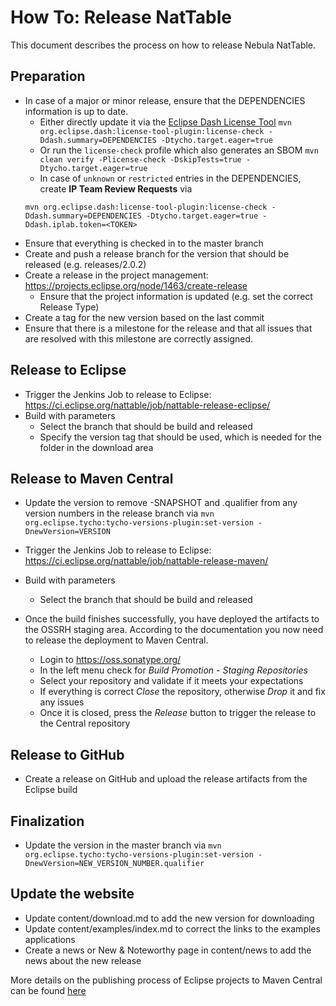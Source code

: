 # How To: Release NatTable

This document describes the process on how to release Nebula NatTable.

## Preparation

 * In case of a major or minor release, ensure that the DEPENDENCIES information is up to date.  
   * Either directly update it via the [Eclipse Dash License Tool](https://github.com/eclipse/dash-licenses) `mvn org.eclipse.dash:license-tool-plugin:license-check -Ddash.summary=DEPENDENCIES -Dtycho.target.eager=true`
   * Or run the `license-check` profile which also generates an SBOM `mvn clean verify -Plicense-check -DskipTests=true -Dtycho.target.eager=true`
   * In case of `unknown` or `restricted` entries in the DEPENDENCIES, create __IP Team Review Requests__ via  
   ```
   mvn org.eclipse.dash:license-tool-plugin:license-check -Ddash.summary=DEPENDENCIES -Dtycho.target.eager=true -Ddash.iplab.token=<TOKEN>
   ```
 * Ensure that everything is checked in to the master branch
 * Create and push a release branch for the version that should be released (e.g. releases/2.0.2)
 * Create a release in the project management: https://projects.eclipse.org/node/1463/create-release
   * Ensure that the project information is updated (e.g. set the correct Release Type)
 * Create a tag for the new version based on the last commit
 * Ensure that there is a milestone for the release and that all issues that are resolved with this milestone are correctly assigned.

## Release to Eclipse

 * Trigger the Jenkins Job to release to Eclipse: https://ci.eclipse.org/nattable/job/nattable-release-eclipse/
 * Build with parameters
   * Select the branch that should be build and released
   * Specify the version tag that should be used, which is needed for the folder in the download area

## Release to Maven Central

 * Update the version to remove -SNAPSHOT and .qualifier from any version numbers in the release branch via `mvn org.eclipse.tycho:tycho-versions-plugin:set-version -DnewVersion=VERSION`
 * Trigger the Jenkins Job to release to Eclipse: https://ci.eclipse.org/nattable/job/nattable-release-maven/
 * Build with parameters
   * Select the branch that should be build and released

 * Once the build finishes successfully, you have deployed the artifacts to the OSSRH staging area. According to the documentation you now need to release the deployment to Maven Central.

   * Login to https://oss.sonatype.org/
   * In the left menu check for *Build Promotion - Staging Repositories*
   * Select your repository and validate if it meets your expectations
   * If everything is correct *Close* the repository, otherwise *Drop* it and fix any issues
   * Once it is closed, press the *Release* button to trigger the release to the Central repository

## Release to GitHub

 * Create a release on GitHub and upload the release artifacts from the Eclipse build 
 
## Finalization

 * Update the version in the master branch via `mvn org.eclipse.tycho:tycho-versions-plugin:set-version -DnewVersion=NEW_VERSION_NUMBER.qualifier`

## Update the website

 * Update content/download.md to add the new version for downloading
 * Update content/examples/index.md to correct the links to the examples applications
 * Create a news or New & Noteworthy page in content/news to add the news about the new release


 More details on the publishing process of Eclipse projects to Maven Central can be found [here](https://wiki.eclipse.org/Tycho:How_to_deploy_to_a_Maven_repository)